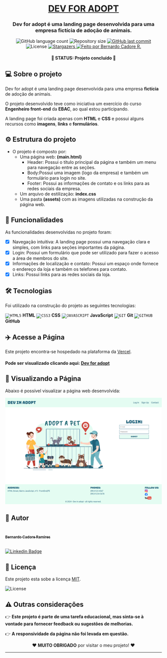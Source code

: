 <h1 align="center">
    <a href="#" alt="site do ecoleta">DEV FOR ADOPT</a>
</h1>

<h3 align="center">
<p>
    Dev for adopt é uma landing page desenvolvida para uma empresa fictícia de adoção de animais.  
</p>
</h3>

<p align="center">
  <img alt="GitHub language count" src="https://img.shields.io/github/languages/count/bcadore/Dev-in-adopt?color=%2304D361">
  <img alt="Repository size" src="https://img.shields.io/github/repo-size/bcadore/Dev-in-adopt">
  <a href="https://github.com/bcadore/Dev-in-adopt/commits/main">
    <img alt="GitHub last commit" src="https://img.shields.io/github/last-commit/bcadore/Dev-in-adopt">
  </a>
   <img alt="License" src="https://img.shields.io/badge/license-MIT-brightgreen">
   <a href="https://github.com/bcadore/Dev-in-adopt/stargazers">
    <img alt="Stargazers" src="https://img.shields.io/github/stars/bcadore/Dev-in-adopt?style=social">
  </a>
  <a href="#">
    <img alt="Feito por Bernardo Cadore R." src="https://img.shields.io/badge/feito%20por:-Bernardo Cadore R.-%237519C1">
  </a>
</p>

<h4 align="center">
	🚧 STATUS: Projeto concluído 🚧
</h4>

## 💻 Sobre o projeto

Dev for adopt é uma landing page desenvolvida para uma empresa **fictícia** de adoção de animais.

O projeto desenvolvido teve como iniciativa um exercício do curso **Engenheiro front-end** da **EBAC**, ao qual estou participando.

A landing page foi criada apenas com **HTML** e **CSS** e possui alguns recursos como **imagens**, **links** e **formulários**.

## ⚙️ Estrutura do projeto

- O projeto é composto por:
  - Uma página web: **(main.html)**
    - Header: Possui o título principal da página e também um menu para navegação entre as seções.
    - Body:Possui uma imagem (logo da empresa) e também um formulário para login no site.
    - Footer: Possui as informações de contato e os links para as redes sociais da empresa.
  - Um arquivo de estilização: **index.css**
  - Uma pasta **(assets)** com as imagens utilizadas na construção da página web.

## 🎲 Funcionalidades

As funcionalidades desenvolvidas no projeto foram:

- [x] Navegação intuitiva: A landing page possui uma navegação clara e simples, com links para seções importantes da página.
- [x] Login: Possui um formulário que pode ser utilizado para fazer o acesso a área de membros do site.
- [x] Informações de localização e contato: Possui um espaço onde fornece o endereço da loja e também os telefones para contato.
- [x] Links: Possui links para as redes sociais da loja.

## 🛠 Tecnologias

Foi utilizado na construção do projeto as seguintes tecnologias:

<code><img width="40px" src="https://cdn.jsdelivr.net/gh/devicons/devicon/icons/html5/html5-original-wordmark.svg" title = "HTML5"/></code> **HTML**
<code><img width="40px" src="https://cdn.jsdelivr.net/gh/devicons/devicon/icons/css3/css3-original-wordmark.svg" title = "CSS3"/></code> **CSS**
<code><img width="40px" src="https://cdn.jsdelivr.net/gh/devicons/devicon/icons/javascript/javascript-original.svg" title = "JAVASCRIPT"/></code> **JavaScript**
<code><img width="40px" src="https://cdn.jsdelivr.net/gh/devicons/devicon/icons/git/git-original.svg" title = "GIT"/></code> **Git**
<code><img width="40px" src="https://cdn.jsdelivr.net/gh/devicons/devicon/icons/github/github-original.svg" title = "GITHUB"/></code> **GitHub**

## ✈️ Acesse a Página

Este projeto encontra-se hospedado na plataforma da [Vercel](https://vercel.com/).

#### Pode ser visualizado clicando aqui: [Dev for adopt](https://dev-in-adopt.vercel.app/)

## 👀 Visualizando a Página

Abaixo é possível visualizar a página web desenvolvida:

![clicando aqui](./assets/Dev-in-adopt.png)

## 🦸 Autor

<a href="https://github.com/bcadore">
    <img style="border-radius: 50%;" src="https://avatars.githubusercontent.com/u/49734970?s=400&u=7a5ce9ab63e4a78ac5434d008dc8faf070aa0883&v=4" width="150px;" alt=""/>
    <br/>
    <sub><b>Bernardo Cadore Ramires</b></sub>
</a>

<br>[![Linkedin Badge](https://img.shields.io/badge/-Bernardo-blue?style=flat-square&logo=Linkedin&logoColor=white&link=https://www.linkedin.com/in/bernardocadore/)](https://www.linkedin.com/in/bernardocadore/)

## 📝 Licença

Este projeto esta sobe a licença [MIT](./LICENSE).

<img alt="License" src="https://img.shields.io/badge/license-MIT-brightgreen">

## ⚠️ Outras considerações

👉 **Este projeto é parte de uma tarefa educacional, mas sinta-se à vontade para fornecer feedback ou sugestões de melhorias.**

👉 **A responsividade da página não foi levada em questão.**
<br>
<p align=center>
❤️  <b>MUITO OBRIGADO</b> por visitar o meu projeto! ❤️
</p>

---
